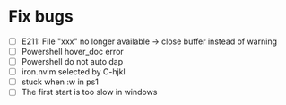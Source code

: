 # Fix bugs

- [ ] E211: File "xxx" no longer available -> close buffer instead of warning
- [ ] Powershell hover_doc error
- [ ] Powershell do not auto dap
- [ ] iron.nvim selected by C-hjkl
- [ ] stuck when :w in ps1
- [ ] The first start is too slow in windows
